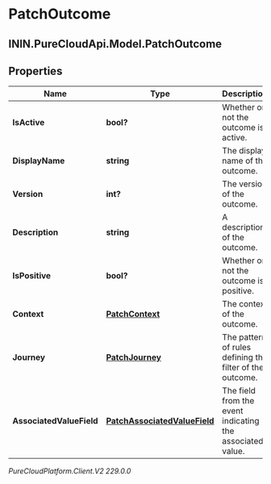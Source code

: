 # PatchOutcome

## ININ.PureCloudApi.Model.PatchOutcome

## Properties

|Name | Type | Description | Notes|
|------------ | ------------- | ------------- | -------------|
| **IsActive** | **bool?** | Whether or not the outcome is active. | [optional] |
| **DisplayName** | **string** | The display name of the outcome. | |
| **Version** | **int?** | The version of the outcome. | [optional] |
| **Description** | **string** | A description of the outcome. | [optional] |
| **IsPositive** | **bool?** | Whether or not the outcome is positive. | [optional] |
| **Context** | [**PatchContext**](PatchContext) | The context of the outcome. | [optional] |
| **Journey** | [**PatchJourney**](PatchJourney) | The pattern of rules defining the filter of the outcome. | [optional] |
| **AssociatedValueField** | [**PatchAssociatedValueField**](PatchAssociatedValueField) | The field from the event indicating the associated value. | [optional] |



_PureCloudPlatform.Client.V2 229.0.0_
